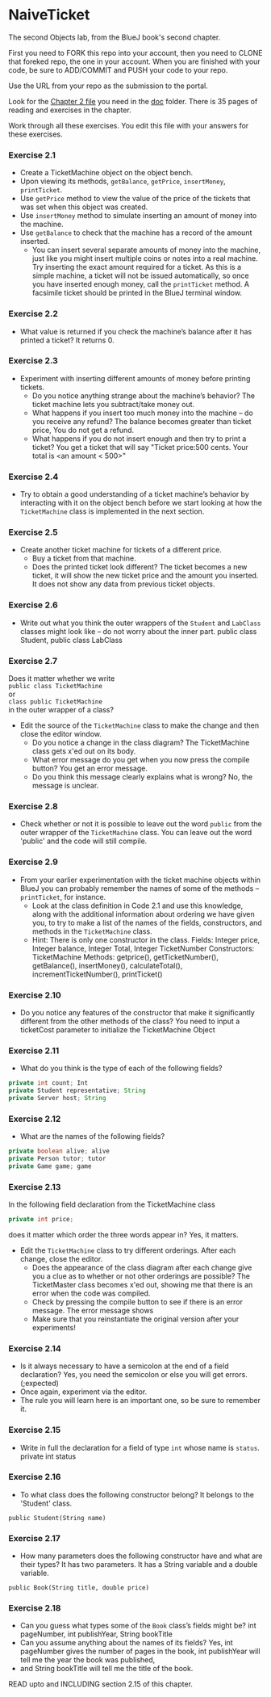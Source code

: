 # NaiveTicket

The second Objects lab, from the BlueJ book's second chapter.

First you need to FORK this repo into your account, then you need to CLONE that foreked repo, the one in your account. 
When you are finished with your code, be sure to ADD/COMMIT and PUSH your code to your repo.

Use the URL from your repo as the submission to the portal. 

Look for the [Chapter 2 file](./doc/BlueJ-objects-first-ch2.pdf) you need in the [doc](./doc) folder.
There is 35 pages of reading and exercises in the chapter.

Work through all these exercises. You edit this file with your answers for these exercises.

### Exercise 2.1
* Create a TicketMachine object on the object bench.
* Upon viewing its methods, `getBalance`, `getPrice`, `insertMoney`, `printTicket`.
* Use `getPrice` method to view the value of the price of the tickets that was set when this object was created.
* Use `insertMoney` method to simulate inserting an amount of money into the machine.
* Use `getBalance` to check that the machine has a record of the amount inserted.
    * You can insert several separate amounts of money into the machine, just like you might insert multiple coins or notes into a real machine. Try inserting the exact amount required for a ticket. As this is a simple machine, a ticket will not be issued automatically, so once you have inserted enough money, call the `printTicket` method. A facsimile ticket should be printed in the BlueJ terminal window.

### Exercise 2.2
* What value is returned if you check the machine’s balance after it has printed a ticket?
It returns 0.

### Exercise 2.3
* Experiment with inserting different amounts of money before printing tickets.
    * Do you notice anything strange about the machine’s behavior? The ticket machine lets you subtract/take money out.
    * What happens if you insert too much money into the machine – do you receive any refund? The balance becomes greater than ticket price, You do not get a refund.
    * What happens if you do not insert enough and then try to print a ticket?  You get a ticket that will say "Ticket price:500 cents. Your total is <an amount < 500>"

### Exercise 2.4
* Try to obtain a good understanding of a ticket machine’s behavior by interacting with it on the object bench before we start looking at how the `TicketMachine` class is implemented in the next section.

### Exercise 2.5
* Create another ticket machine for tickets of a different price.
    * Buy a ticket from that machine.
    * Does the printed ticket look different? The ticket becomes a new ticket, it will show the new ticket price and the amount you inserted. It does not show any data from previous ticket objects. 

### Exercise 2.6
* Write out what you think the outer wrappers of the `Student` and `LabClass` classes might look like – do not worry about the inner part.
public class Student, public class LabClass


### Exercise 2.7
Does it matter whether we write<br>
`public class TicketMachine`<br>
or<br>
`class public TicketMachine`<br>
in the outer wrapper of a class?

* Edit the source of the `TicketMachine` class to make the change and then close the editor window.
    * Do you notice a change in the class diagram? The TicketMachine class gets x'ed out on its body.
    * What error message do you get when you now press the compile button? You get an <identifier expected> error message.
    * Do you think this message clearly explains what is wrong? No, the message is unclear.

### Exercise 2.8
* Check whether or not it is possible to leave out the word `public` from the outer wrapper of the `TicketMachine` class. You can leave out the word 'public' and the code will still compile.

### Exercise 2.9
* From your earlier experimentation with the ticket machine objects within BlueJ you can probably remember the names of some of the methods – `printTicket`, for instance.
    * Look at the class definition in Code 2.1 and use this knowledge, along with the additional information about ordering we have given you, to try to make a list of the names of the fields, constructors, and methods in the `TicketMachine` class.
    * Hint: There is only one constructor in the class.
    Fields: Integer price, Integer balance, Integer Total, Integer TicketNumber
    Constructors: TicketMachine
    Methods: getprice(), getTicketNumber(), getBalance(), insertMoney(), calculateTotal(), incrementTicketNumber(), printTicket()
    
### Exercise 2.10
* Do you notice any features of the constructor that make it significantly different from the other methods of the class? You need to input a ticketCost parameter to initialize the TicketMachine Object

### Exercise 2.11
* What do you think is the type of each of the following fields?

```java
private int count; Int
private Student representative; String
private Server host; String
```

### Exercise 2.12
* What are the names of the following fields?

```java
private boolean alive; alive
private Person tutor; tutor
private Game game; game
```
### Exercise 2.13

In the following field declaration from the TicketMachine class<br>

```java
private int price;
```
does it matter which order the three words appear in? Yes, it matters.
* Edit the `TicketMachine` class to try different orderings. After each change, close the editor.
    * Does the appearance of the class diagram after each change give you a clue as to whether or not other orderings are
possible? The TicketMaster class becomes x'ed out, showing me that there is an error when the code was compiled.
    * Check by pressing the compile button to see if there is an error message. The error message shows <identifier expected>
    * Make sure that you reinstantiate the original version after your experiments!

### Exercise 2.14
* Is it always necessary to have a semicolon at the end of a field declaration? Yes, you need the semicolon or else you will get errors. (;expected)
* Once again, experiment via the editor.
* The rule you will learn here is an important one, so be sure to remember it.


### Exercise 2.15
* Write in full the declaration for a field of type `int` whose name is `status`. private int status

### Exercise 2.16
* To what class does the following constructor belong? It belongs to the 'Student' class.
```
public Student(String name)
```

### Exercise 2.17
* How many parameters does the following constructor have and what are their types? It has two parameters. It has a String variable and a double variable.
```
public Book(String title, double price)
```

### Exercise 2.18
* Can you guess what types some of the `Book` class’s fields might be? int pageNumber, int publishYear, String bookTitle
* Can you assume anything about the names of its fields? Yes, int pageNumber gives the number of pages in the book, int publishYear will tell me the year the book was published,
* and String bookTitle will tell me the title of the book.

READ upto and INCLUDING section 2.15 of this chapter.
